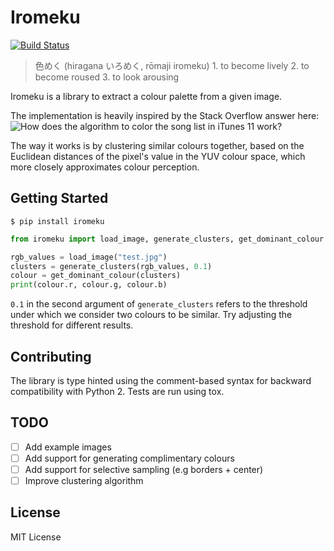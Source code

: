 # Iromeku

[![Build Status](https://travis-ci.com/carousell/DataAccessLayer.svg?token=EF9qHkSmyt2BrPXZdP6q&branch=master)](https://travis-ci.com/carousell/DataAccessLayer)

> 色めく (hiragana いろめく, rōmaji iromeku) 1. to become lively 2. to become roused 3. to look arousing

Iromeku is a library to extract a colour palette from a given image.

The implementation is heavily inspired by the Stack Overflow answer here: ![How does
the algorithm to color the song list in iTunes 11
work?](https://stackoverflow.com/questions/13637892/how-does-the-algorithm-to-color-the-song-list-in-itunes-11-work#answer-13675803)

The way it works is by clustering similar colours together, based on the
Euclidean distances of the pixel's value in the YUV colour space, which more
closely approximates colour perception.

## Getting Started

``` shell
$ pip install iromeku
```

``` python
from iromeku import load_image, generate_clusters, get_dominant_colour

rgb_values = load_image("test.jpg")
clusters = generate_clusters(rgb_values, 0.1)
colour = get_dominant_colour(clusters)
print(colour.r, colour.g, colour.b)
```

`0.1` in the second argument of `generate_clusters` refers to the threshold under which we consider two colours to be similar. Try adjusting the threshold for different results.

## Contributing

The library is type hinted using the comment-based syntax for backward compatibility with Python 2. Tests are run using tox.

## TODO

- [ ] Add example images
- [ ] Add support for generating complimentary colours
- [ ] Add support for selective sampling (e.g borders + center)
- [ ] Improve clustering algorithm

## License

MIT License

